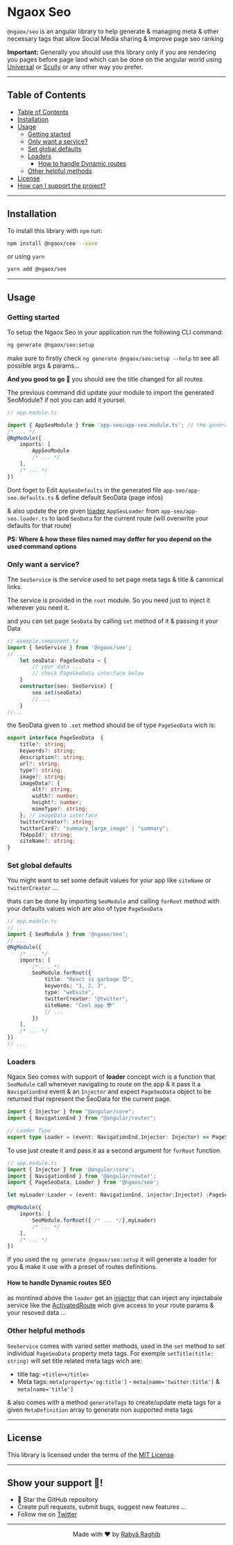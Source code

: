 # Ngaox Seo

`@ngaox/seo` is an angular library to help generate & managing meta & other necessary tags that allow Social Media sharing & improve page seo ranking

**Important:** Generally you should use this library only if you are rendering you pages before page laod which can be done on the angular world using [Universal](https://angular.io/guide/universal) or [Scully](https://scully.io/) or any other way you prefer.

---

## Table of Contents

  - [Table of Contents](#table-of-contents)
  - [Installation](#installation)
  - [Usage](#usage)
    - [Getting started](#getting-started)
    - [Only want a service?](#only-want-a-service)
    - [Set global defaults](#set-global-defaults)
    - [Loaders](#loaders)
      - [How to handle Dynamic routes](#how-to-handle-dynamic-routes-seo)
    - [Other helpful methods](#other-helpful-methods)
  - [License](#license)
  - [How can I support the project?](#how-can-i-support-the-project)

---

## Installation
To install this library with `npm` run:
```bash
npm install @ngaox/ceo --save
```
or using `yarn`
```bash
yarn add @ngaox/seo
```

---

## Usage
### Getting started
To setup the Ngaox Seo in your application run the following CLI command:
```bash
ng generate @ngaox/seo:setup
```
make sure to firstly check `ng generate @ngaox/seo:setup --help` to see all possible args & params...

**And you good to go 🎉** you should see the title changed for all routes

The previous command did update your module to import the generated SeoModule? if not you can add it yoursel.
```ts
// app.module.ts

import { AppSeoModule } from 'app-seo/app-seo.module.ts'; // the generated SeoModule
/* ... */
@NgModule({
    imports: [
        AppSeoModule
        /* ... */
    ],
    /* ... */
})
```
Dont foget to Edit `AppSeoDefaults` in the generated file `app-seo/app-seo.defaults.ts` & define default SeoData (page infos)

& also update the pre given [loader](#loaders) `AppSeoLoader` from `app-seo/app-seo.loader.ts` to laod `SeoData` for the current route (will overwrite your defaults for that route)


**PS: Where & how these files named may deffer for you depend on the used command options** 

### Only want a service?

The `SeoService` is the service used to set page meta tags & title & canonical links.

The service is provided in the `root` module. So you need just to inject it wherever you need it.

and you can set page `SeoData` by calling `set` method of it & passing it your Data
```ts
// exemple.component.ts
import { SeoService } from '@ngaox/seo';
// ...
    let seoData: PageSeoData = {
        // your data ...
        // check PageSeoData interface below
    }
    constructor(seo: SeoService) {
        seo.set(seoData)
        // ...
    }
//...
```
the SeoData given to `.set` method should be of type `PageSeoData` wich is:
```ts
export interface PageSeoData  {
    title?: string;
    keywords?: string;
    description?: string;
    url?: string;
    type?: string;
    image?: string;
    imageData?: {
        alt?: string;
        width?: number;
        height?: number;
        mimeType?: string;
    }; // imageData interface 
    twitterCreator?: string;
    twitterCard?: "summary_large_image" | "summary";
    fbAppId?: string;
    siteName?: string;
}
```
### Set global defaults
You might want to set some default values for your app like `siteName`  or `twitterCreator` ...

thats can be done by importing `SeoModule` and calling `forRoot` method with your defaults values wich are also of type `PageSeoData`
```ts
// app.module.ts
// ...
import { SeoModule } from '@ngaox/seo';
// ...
@NgModule({
    /* ... */
    imports: [
        /* ... */
        SeoModule.forRoot({
            title: "React is garbage 😈",
            keywords: "1, 2, 3",
            type: "website",
            twitterCreator: "@twitter",
            siteName: "Cool app 😎"
            // ...
        })
    ],
    /* ... */
})
// ...
```
### Loaders
Ngaox Seo comes with support of **loader** concept wich is a function that `SeoModule` call whenever navigating to route on the app & it pass it a `NavigationEnd` event & an `Injector` and expect `PageSeoData` object to be returned that represent the SeoData for the current page.
```ts
import { Injector } from "@angular/core";
import { NavigationEnd } from "@angular/router";

// Loader Type
export type Loader = (event: NavigationEnd,Injector: Injector) => PageSeoData;
```

To use just create it and pass it as a second argument for `forRoot` function
```ts
// app.module.ts
import { Injector } from '@angular/core';
import { NavigationEnd } from '@angular/router';
import { PageSeoData, Loader } from '@ngaox/seo';

let myLoader:Loader = (event: NavigationEnd, injector:Injectot) :PageSeoData => {/* ... */}

@NgModule({
    imports: [
        SeoModule.forRoot({ /* ... */},myLoader)
        /* ... */
    ],
    /* ... */
})
```

If you used the `ng generate @ngaox/seo:setup` it will generate a loader for you & make it use with a preset of routes definitions.

#### How to handle Dynamic routes SEO
as montined above the `loader` get an [injactor](https://angular.io/api/core/Injector-0) that can inject any injectabale service like the [ActivatedRoute](https://angular.io/api/router/ActivatedRoute) wich give access to your route params & your resoved data ...

### Other helpful methods
`SeoService` comes with varied setter methods, used in the `set` method to set individual `PageSeoData` property meta tags.
For exemple `setTitle(title: string)` will set title related meta tags wich are:
- title tag: `<title></title>`
- Meta tags: `meta[property='og:title']` - `meta[name='twitter:title']` & `meta[name='title']`

& also comes with a method `generateTags` to create/update meta tags for a given `MetaDefinition` array to generate non supported meta tags

---

## License
This library is licensed under the terms of the [MIT License](LICENSE)

---

## Show your support 🤗!
- 🌟 Star the GitHub repository
- Create pull requests, submit bugs, suggest new features ...
- Follow me on [Twitter](https://twitter.com/rabraghib)

---

<p align="center">Made with ❤️ by <a href="https://www.rabraghib.me">Rabyâ Raghib</a></p>
